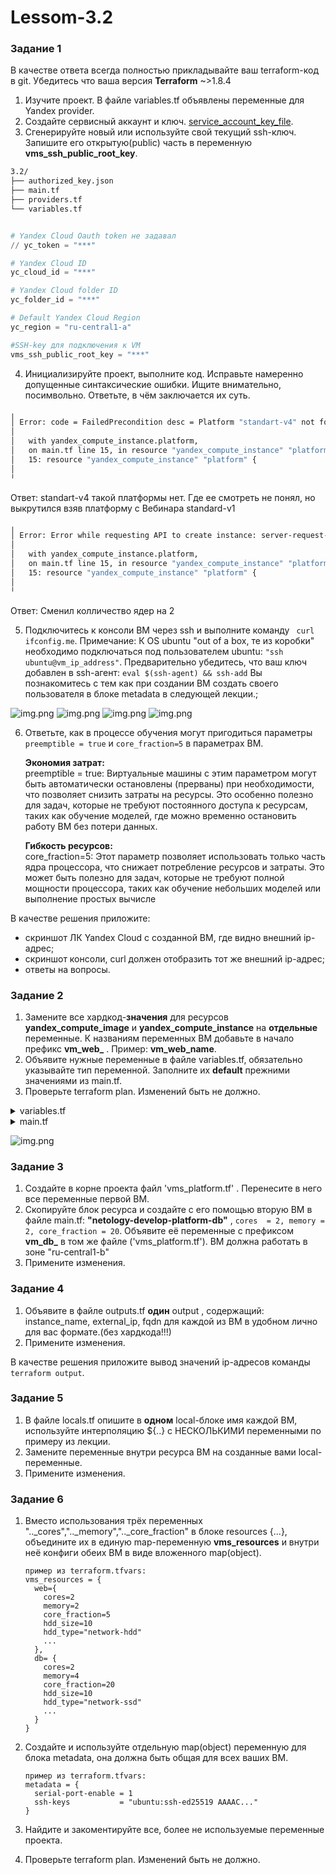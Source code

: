 # Lessom-3.2


### Задание 1
В качестве ответа всегда полностью прикладывайте ваш terraform-код в git.
Убедитесь что ваша версия **Terraform** ~>1.8.4

1. Изучите проект. В файле variables.tf объявлены переменные для Yandex provider.
2. Создайте сервисный аккаунт и ключ. [service_account_key_file](https://terraform-provider.yandexcloud.net).
3. Сгенерируйте новый или используйте свой текущий ssh-ключ. Запишите его открытую(public) часть в переменную **vms_ssh_public_root_key**.

```Bash
3.2/
├── authorized_key.json
├── main.tf
├── providers.tf
└── variables.tf
```
```private.auto.tfvars

# Yandex Cloud Oauth token не задавал
// yc_token = "***"

# Yandex Cloud ID
yc_cloud_id = "***"

# Yandex Cloud folder ID
yc_folder_id = "***"

# Default Yandex Cloud Region
yc_region = "ru-central1-a"

#SSH-key для подключения к VM
vms_ssh_public_root_key = "***"
```

4. Инициализируйте проект, выполните код. Исправьте намеренно допущенные синтаксические ошибки. Ищите внимательно, посимвольно. Ответьте, в чём заключается их суть.

```Bash
╷
│ Error: code = FailedPrecondition desc = Platform "standart-v4" not found
│ 
│   with yandex_compute_instance.platform,
│   on main.tf line 15, in resource "yandex_compute_instance" "platform":
│   15: resource "yandex_compute_instance" "platform" {
│ 
╵
```
Ответ: standart-v4 такой платформы нет. Где ее смотреть не понял, но выкрутился взяв платформу с Вебинара standard-v1

```Bash
╷
│ Error: Error while requesting API to create instance: server-request-id = b4ee9d86-64eb-49b5-bec4-36beb69fac4e server-trace-id = b81918851d26816c:358b748f285084aa:b81918851d26816c:1 client-request-id = d3ec4390-f162-4098-96dd-43b355ed07e0 client-trace-id = 9ea7355b-4e3d-46d7-ab54-fcbf477374ff rpc error: code = InvalidArgument desc = the specified number of cores is not available on platform "standard-v1"; allowed core number: 2, 4
│ 
│   with yandex_compute_instance.platform,
│   on main.tf line 15, in resource "yandex_compute_instance" "platform":
│   15: resource "yandex_compute_instance" "platform" {
│ 
╵
```
Ответ: Сменил колличество ядер на 2

5. Подключитесь к консоли ВМ через ssh и выполните команду ``` curl ifconfig.me```.
Примечание: К OS ubuntu "out of a box, те из коробки" необходимо подключаться под пользователем ubuntu: ```"ssh ubuntu@vm_ip_address"```. Предварительно убедитесь, что ваш ключ добавлен в ssh-агент: ```eval $(ssh-agent) && ssh-add``` Вы познакомитесь с тем как при создании ВМ создать своего пользователя в блоке metadata в следующей лекции.;

![img.png](https://github.com/Andromeles/Lessom-3.2/blob/main/1.png)
![img.png](https://github.com/Andromeles/Lessom-3.2/blob/main/1.2.png)
![img.png](https://github.com/Andromeles/Lessom-3.2/blob/main/1.3.png)
![img.png](https://github.com/Andromeles/Lessom-3.2/blob/main/2.png)

6. Ответьте, как в процессе обучения могут пригодиться параметры ```preemptible = true``` и ```core_fraction=5``` в параметрах ВМ.

    **Экономия затрат:** \
preemptible = true: Виртуальные машины с этим параметром могут быть автоматически остановлены (прерваны) при необходимости, что позволяет снизить затраты на ресурсы. 
Это особенно полезно для задач, которые не требуют постоянного доступа к ресурсам, таких как обучение моделей, где можно временно остановить работу ВМ без потери данных.

    **Гибкость ресурсов:** \
core_fraction=5: Этот параметр позволяет использовать только часть ядра процессора, что снижает потребление ресурсов и затраты. Это может быть полезно для задач, которые не требуют полной мощности процессора, таких как обучение небольших моделей или выполнение простых вычисле

В качестве решения приложите:

- скриншот ЛК Yandex Cloud с созданной ВМ, где видно внешний ip-адрес;
- скриншот консоли, curl должен отобразить тот же внешний ip-адрес;
- ответы на вопросы.


### Задание 2

1. Замените все хардкод-**значения** для ресурсов **yandex_compute_image** и **yandex_compute_instance** на **отдельные** переменные. К названиям переменных ВМ добавьте в начало префикс **vm_web_** .  Пример: **vm_web_name**.
2. Объявите нужные переменные в файле variables.tf, обязательно указывайте тип переменной. Заполните их **default** прежними значениями из main.tf. 
3. Проверьте terraform plan. Изменений быть не должно.

<details>
<summary>variables.tf</summary>

```*.tf

###cloud vars

variable "cloud_id" {
  type        = string
  default = "b1g6txxxxxxx"
  description = "https://cloud.yandex.ru/docs/resource-manager/operations/cloud/get-id"
  sensitive = true
}

variable "folder_id" {
  type        = string
  default = "b1gr4jxxxxxxx"
  description = "https://cloud.yandex.ru/docs/resource-manager/operations/folder/get-id"
  sensitive = true
}

variable "default_zone" {
  type        = string
  default     = "ru-central1-a"
  description = "https://cloud.yandex.ru/docs/overview/concepts/geo-scope"
}
variable "default_cidr" {
  type        = list(string)
  default     = ["10.0.1.0/24"]
  description = "https://cloud.yandex.ru/docs/vpc/operations/subnet-create"
}

variable "vpc_name" {
  type        = string
  default     = "develop"
  description = "VPC network & subnet name"
  sensitive = true
}


###ssh vars

variable "vms_ssh_root_key" {
  type        = string
  default     = "ssh-ed25519 AAAAC3Nxxxxxxxxxxxxxxxxx ad@DESKTOP-GRANAHN"
  description = "ssh-keygen -t ed25519"
  sensitive = true
}

###VM_WEB_

variable "vm_web_family" {
  type = string
  default = "ubuntu-2004-lts"
}

variable "vm_web_name" {
  type = string
  default = "netology-develop-platform-web"
}

variable "vm_web_platform_id" {
  type = string
  default = "standard-v1"
}

variable "vm_web_cores" {
  type = number
  default = 2
}

variable "vm_web_memory" {
  type = number
  default = 1
}

variable "vm_web_core_fraction" {
  type = number
  default = 5
}
```
</details>
<details>
<summary>main.tf</summary>

```*.tf
resource "yandex_vpc_network" "develop" {
  name = var.vpc_name
}
resource "yandex_vpc_subnet" "develop" {
  name           = var.vpc_name
  zone           = var.default_zone
  network_id     = yandex_vpc_network.develop.id
  v4_cidr_blocks = var.default_cidr
}


data "yandex_compute_image" "ubuntu" {
  family = var.vm_web_family
}
resource "yandex_compute_instance" "platform" {
  name        = var.vm_web_name
  platform_id = var.vm_web_platform_id
  // standart-v4 такой платформы нет
  resources {
    cores         = var.vm_web_cores
    memory        = var.vm_web_memory
    core_fraction = var.vm_web_core_fraction
  }
  boot_disk {
    initialize_params {
      image_id = data.yandex_compute_image.ubuntu.image_id
    }
  }
  scheduling_policy {
    preemptible = true
  }
  network_interface {
    subnet_id = yandex_vpc_subnet.develop.id
    nat       = true
  }

  metadata = {
    serial-port-enable = 1
    ssh-keys           = "ubuntu:${var.vms_ssh_root_key}"
  }

}
```
</details>
   
![img.png](https://github.com/Andromeles/Lessom-3.2/blob/main/3.png)

### Задание 3

1. Создайте в корне проекта файл 'vms_platform.tf' . Перенесите в него все переменные первой ВМ.
2. Скопируйте блок ресурса и создайте с его помощью вторую ВМ в файле main.tf: **"netology-develop-platform-db"** ,  ```cores  = 2, memory = 2, core_fraction = 20```. Объявите её переменные с префиксом **vm_db_** в том же файле ('vms_platform.tf').  ВМ должна работать в зоне "ru-central1-b"
3. Примените изменения.


### Задание 4

1. Объявите в файле outputs.tf **один** output , содержащий: instance_name, external_ip, fqdn для каждой из ВМ в удобном лично для вас формате.(без хардкода!!!)
2. Примените изменения.

В качестве решения приложите вывод значений ip-адресов команды ```terraform output```.


### Задание 5

1. В файле locals.tf опишите в **одном** local-блоке имя каждой ВМ, используйте интерполяцию ${..} с НЕСКОЛЬКИМИ переменными по примеру из лекции.
2. Замените переменные внутри ресурса ВМ на созданные вами local-переменные.
3. Примените изменения.


### Задание 6

1. Вместо использования трёх переменных  ".._cores",".._memory",".._core_fraction" в блоке  resources {...}, объедините их в единую map-переменную **vms_resources** и  внутри неё конфиги обеих ВМ в виде вложенного map(object).  
   ```
   пример из terraform.tfvars:
   vms_resources = {
     web={
       cores=2
       memory=2
       core_fraction=5
       hdd_size=10
       hdd_type="network-hdd"
       ...
     },
     db= {
       cores=2
       memory=4
       core_fraction=20
       hdd_size=10
       hdd_type="network-ssd"
       ...
     }
   }
   ```
3. Создайте и используйте отдельную map(object) переменную для блока metadata, она должна быть общая для всех ваших ВМ.
   ```
   пример из terraform.tfvars:
   metadata = {
     serial-port-enable = 1
     ssh-keys           = "ubuntu:ssh-ed25519 AAAAC..."
   }
   ```  
  
5. Найдите и закоментируйте все, более не используемые переменные проекта.
6. Проверьте terraform plan. Изменений быть не должно.
